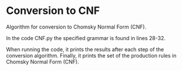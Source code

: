 # Conversion to CNF
Algorithm for conversion to Chomsky Normal Form (CNF).

In the code CNF.py the specified grammar is found in lines 28-32.


When running the code, it prints the results after each step of the conversion algorithm.
Finally, it prints the set of the production rules in Chomsky Normal Form (CNF).
